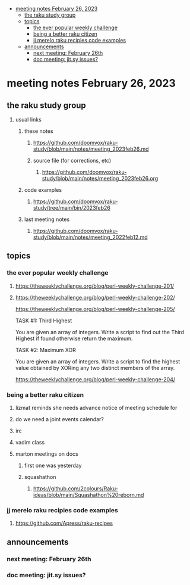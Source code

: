 - [meeting notes February 26, 2023](#org46511e5)
  - [the raku study group](#org520eddf)
  - [topics](#org2c06dbc)
    - [the ever popular weekly challenge](#org95ac353)
    - [being a better raku citizen](#org612c5e6)
    - [jj merelo raku recipies code examples](#orga7ab98e)
  - [announcements](#org1384323)
    - [next meeting: February 26th](#orgd17c68d)
    - [doc meeting:  jit.sy issues?](#org96e763c)


<a id="org46511e5"></a>

# meeting notes February 26, 2023


<a id="org520eddf"></a>

## the raku study group

1.  usual links

    1.  these notes
    
        1.  <https://github.com/doomvox/raku-study/blob/main/notes/meeting_2023feb26.md>
        
        2.  source file (for corrections, etc)
        
            1.  <https://github.com/doomvox/raku-study/blob/main/notes/meeting_2023feb26.org>
    
    2.  code examples
    
        1.  <https://github.com/doomvox/raku-study/tree/main/bin/2023feb26>
    
    3.  last meeting notes
    
        1.  <https://github.com/doomvox/raku-study/blob/main/notes/meeting_2022feb12.md>


<a id="org2c06dbc"></a>

## topics


<a id="org95ac353"></a>

### the ever popular weekly challenge

1.  <https://theweeklychallenge.org/blog/perl-weekly-challenge-201/>

2.  <https://theweeklychallenge.org/blog/perl-weekly-challenge-202/>

    <https://theweeklychallenge.org/blog/perl-weekly-challenge-205/>
    
    TASK #1: Third Highest
    
    You are given an array of integers. Write a script to find out the Third Highest if found otherwise return the maximum.
    
    TASK #2: Maximum XOR
    
    You are given an array of integers. Write a script to find the highest value obtained by XORing any two distinct members of the array.
    
    <https://theweeklychallenge.org/blog/perl-weekly-challenge-204/>


<a id="org612c5e6"></a>

### being a better raku citizen

1.  lizmat reminds she needs advance notice of meeting schedule for

2.  do we need a joint events calendar?

3.  irc

4.  vadim class

5.  marton meetings on docs

    1.  first one was yesterday
    
    2.  squashathon
    
        1.  <https://github.com/2colours/Raku-ideas/blob/main/Squashathon%20reborn.md>


<a id="orga7ab98e"></a>

### jj merelo raku recipies code examples

1.  <https://github.com/Apress/raku-recipes>


<a id="org1384323"></a>

## announcements


<a id="orgd17c68d"></a>

### next meeting: February 26th


<a id="org96e763c"></a>

### doc meeting:  jit.sy issues?
